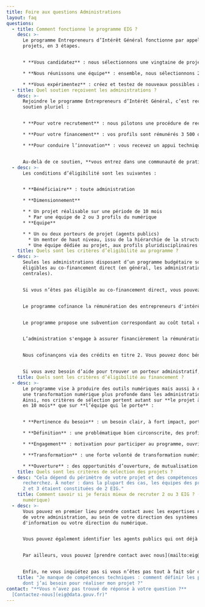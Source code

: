 ```yaml
---
title: Foire aux questions Administrations
layout: faq
questions:
  - title: Comment fonctionne le programme EIG ?
    desc: >-
      Le programme Entrepreneurs d’Intérêt Général fonctionne par appels à
      projets, en 3 étapes.


      * **Vous candidatez** : nous sélectionnons une vingtaine de projets numériques proposés par les administrations publiques (du 1er février au 7 avril) ;

      * **Nous réunissons une équipe** : ensemble, nous sélectionnons 2 ou 3 profils tech, design et en droit du numérique pour votre projet (en mai et juin) ;

      * **Vous expérimentez** : créez et testez de nouveaux possibles avec vos profils du numérique et le soutien du programme (à partir du 13 septembre, pour 10 mois).
  - title: Quel soutien reçoivent les administrations ?
    desc: >-
      Rejoindre le programme Entrepreneurs d’Intérêt Général, c’est recevoir un
      soutien pluriel :


      * **Pour votre recrutement** : nous pilotons une procédure de recrutement accélérée, avec la sélection de profils aux compétences rares : développeurs et développeuses, data scientists, data engineers, géomaticiens et géomaticiennes, designers et des juristes du numérique.

      * **Pour votre financement** : vos profils sont rémunérés 3 500 ou 4 000 euros nets par mois, avec une possibilité de co-financement à hauteur de 30% par le programme (le programme est ouvert à toute administration, mais des conditions spécifiques s’appliquent pour le cofinancement).

      * **Pour conduire l’innovation** : vous recevez un appui technique et méthodologique du programme tout au long des dix mois, avec la participation des experts d’Etalab et de la DINUM.


      Au-delà de ce soutien, **vous entrez dans une communauté de pratiques** qui compte aujourd’hui 95 agents publics et 133 profils du numérique, qui ont mis en œuvre 71 projets. Cette communauté s’insère dans l’écosystème du numérique public d’Etalab (data.gouv, le Lab IA, open data, open source), de la DINUM (design.gouv, beta.gouv.fr), de la Direction interministérielle de la transformation publique ainsi que nos partenaires hors de l’administration.
  - desc: >-
      Les conditions d’éligibilité sont les suivantes :


      * **Bénéficiaire** : toute administration

      * **Dimensionnement**

      * * Un projet réalisable sur une période de 10 mois
        * Par une équipe de 2 ou 3 profils du numérique
      * **Equipe**

      * * Un ou deux porteurs de projet (agents publics)
        * Un mentor de haut niveau, issu de la hiérarchie de la structure porteuse du projet
        * Une équipe dédiée au projet, aux profils pluridisciplinaires (métier et technique)
    title: Quels sont les critères d’éligibilité au programme ?
  - desc: >-
      Seules les administrations disposant d’un programme budgétaire sont
      éligibles au co-financement direct (en général, les administrations
      centrales).


      Si vous n’êtes pas éligible au co-financement direct, vous pouvez établir une convention avec une administration éligible ou prévoir un financement alternatif.


      Le programme cofinance la rémunération des entrepreneurs d'intérêt général avec l'administration d'accueil.


      Le programme propose une subvention correspondant au coût total employeur de 3 mois d'une rémunération de 3 500 euros nets par mois pour les EIG jusqu’à 5 ans d’expérience inclus, et 4 000 euros nets par mois pour les profils au-delà de 5 ans d’expérience.


      L’administration s'engage à assurer financièrement la rémunération des EIG pour le reste de la durée du projet.


      Nous cofinançons via des crédits en titre 2. Vous pouvez donc bénéficier du cofinancement si votre administration opère un programme budgétaire avec du titre 2, ou si vous êtes en capacité de faire porter administrativement le projet, c'est-à-dire qu'une autre administration (par exemple dans le cas des opérateurs ou des agences, le ministère de tutelle ou de rattachement) reçoit les crédits de cofinancement sur son programme budgétaire en titre 2 et que vous définissez avec elle ce mode de partenariat.


      Si vous avez besoin d’aide pour trouver un porteur administratif, vous pouvez [prendre contact avec nous](mailto:eig@data.gouv.fr).
    title: Quels sont les critères d’éligibilité au financement ?
  - desc: >-
      Le programme vise à produire des outils numériques mais aussi à encourager
      une transformation numérique plus profonde dans les administrations.
      Ainsi, nos critères de sélection portent autant sur **le projet à réaliser
      en 10 mois** que sur **l’équipe qui le porte** :


      * **Pertinence du besoin** : un besoin clair, à fort impact, porté à un haut niveau hiérarchique par l’administration d’accueil ;

      * **Définition** : une problématique bien circonscrite, des profils du numérique cohérents ;

      * **Engagement** : motivation pour participer au programme, ouvrir le terrain d’expérimentation aux profils du numérique, et leur offrir de l’autonomie ;

      * **Transformation** : une forte volonté de transformation numérique de la part de l’administration ;

      * **Ouverture** : des opportunités d’ouverture, de mutualisation et de réplication des outils produits et des données.
    title: Quels sont les critères de sélection des projets ?
  - desc: "Cela dépend du périmètre de votre projet et des compétences que vous
      recherchez. À noter : dans la plupart des cas, les équipes des promotions
      2 et 3 étaient constituées de 2 EIG."
    title: Comment savoir si je ferais mieux de recruter 2 ou 3 EIG ? (profils du
      numérique)
  - desc: >-
      Vous pouvez en premier lieu prendre contact avec les expertises numériques
      de votre administration, au sein de votre direction des systèmes
      d'information ou votre direction du numérique.


      Vous pouvez également identifier les agents publics qui ont déjà reçu des EIG au sein de votre administration en naviguant dans [les projets passés](https://damp-basin-47015.herokuapp.com/defis.html). N'hésitez pas à les contacter pour un retour d'expérience.


      Par ailleurs, vous pouvez [prendre contact avec nous](mailto:eig@data.gouv.fr). Nous essayerons autant que possible de vous mettre en relation avec des personnes pouvant vous aider dans votre administration.


      Enfin, ne vous inquiétez pas si vous n’êtes pas tout à fait sûr des compétences recherchées : si votre projet est sélectionné, les profils EIG recherchés seront retravaillés et précisés avec vous.
    title: "Je manque de compétences techniques : comment définir les profils d’EIG
      dont j’ai besoin pour réaliser mon projet ?"
contact: "**Vous n’avez pas trouvé de réponse à votre question ?**
  [Contactez-nous](eig@data.gouv.fr)"
---
```

